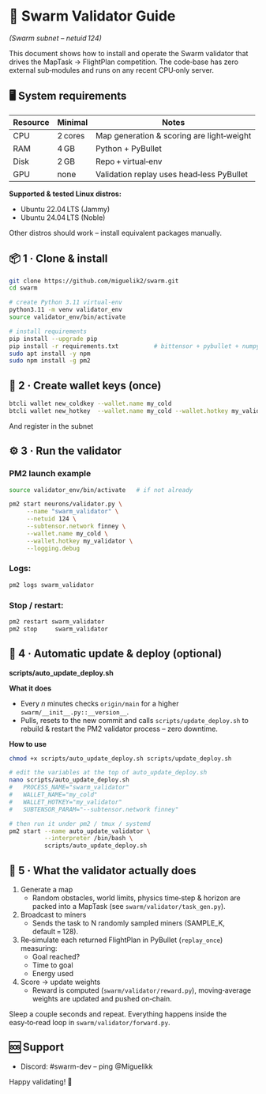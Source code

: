 # 🚀 Swarm Validator Guide
*(Swarm subnet – netuid 124)*

This document shows how to install and operate the Swarm validator that drives the MapTask → FlightPlan competition. The code‑base has zero external sub‑modules and runs on any recent CPU‑only server.

## 🖥️ System requirements

| Resource | Minimal | Notes                                |
|----------|---------|--------------------------------------|
| CPU      | 2 cores  | Map generation & scoring are light‑weight |
| RAM      | 4 GB     | Python + PyBullet                    |
| Disk     | 2 GB     | Repo + virtual‑env                   |
| GPU      | none     | Validation replay uses head‑less PyBullet |

**Supported & tested Linux distros:**

- Ubuntu 22.04 LTS (Jammy)
- Ubuntu 24.04 LTS (Noble)

Other distros should work – install equivalent packages manually.

## 📦 1 · Clone & install

```bash
git clone https://github.com/miguelik2/swarm.git
cd swarm

# create Python 3.11 virtual‑env
python3.11 -m venv validator_env
source validator_env/bin/activate

# install requirements
pip install --upgrade pip
pip install -r requirements.txt          # bittensor + pybullet + numpy …
sudo apt install -y npm
sudo npm install -g pm2
```


## 🔑 2 · Create wallet keys (once)

```bash
btcli wallet new_coldkey --wallet.name my_cold
btcli wallet new_hotkey  --wallet.name my_cold --wallet.hotkey my_validator
```
And register in the subnet

## ⚙️ 3 · Run the validator

### PM2 launch example

```bash
source validator_env/bin/activate   # if not already

pm2 start neurons/validator.py \
     --name "swarm_validator" \
     --netuid 124 \
     --subtensor.network finney \
     --wallet.name my_cold \
     --wallet.hotkey my_validator \
     --logging.debug
```

### Logs:

```bash
pm2 logs swarm_validator
```

### Stop / restart:

```bash
pm2 restart swarm_validator
pm2 stop     swarm_validator
```

## 🔄 4 · Automatic update & deploy (optional)

**scripts/auto_update_deploy.sh**

**What it does**

- Every _n_ minutes checks `origin/main` for a higher `swarm/__init__.py::__version__`.
- Pulls, resets to the new commit and calls `scripts/update_deploy.sh` to rebuild & restart the PM2 validator process – zero downtime.

**How to use**

```bash
chmod +x scripts/auto_update_deploy.sh scripts/update_deploy.sh

# edit the variables at the top of auto_update_deploy.sh
nano scripts/auto_update_deploy.sh
#   PROCESS_NAME="swarm_validator"
#   WALLET_NAME="my_cold"
#   WALLET_HOTKEY="my_validator"
#   SUBTENSOR_PARAM="--subtensor.network finney"

# then run it under pm2 / tmux / systemd
pm2 start --name auto_update_validator \
          --interpreter /bin/bash \
          scripts/auto_update_deploy.sh
```

## 🧩 5 · What the validator actually does

1. Generate a map
   - Random obstacles, world limits, physics time‑step & horizon are packed into a MapTask (see `swarm/validator/task_gen.py`).
2. Broadcast to miners
   - Sends the task to N randomly sampled miners (SAMPLE_K, default = 128).
3. Re‑simulate each returned FlightPlan in PyBullet (`replay_once`) measuring:
   - Goal reached?
   - Time to goal
   - Energy used
4. Score → update weights
   - Reward is computed (`swarm/validator/reward.py`), moving‑average weights are updated and pushed on‑chain.

Sleep a couple seconds and repeat. Everything happens inside the easy‑to‑read loop in `swarm/validator/forward.py`.

## 🆘 Support

- Discord: #swarm-dev – ping @Miguelikk

Happy validating! 🚀